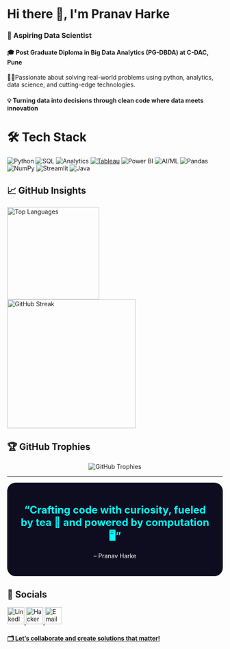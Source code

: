 # Hi there 👋, I'm Pranav Harke

### 🚀 Aspiring Data Scientist 

#### 🎓 Post Graduate Diploma in Big Data Analytics (PG-DBDA) at C-DAC, Pune  

🚴🏻Passionate about solving real-world problems using python, analytics, data science, and cutting-edge technologies.

#### 💡 **Turning data into decisions through clean code where data meets innovation**

# 🛠️ Tech Stack
![Python](https://img.shields.io/badge/PYTHON-FFD43B?style=for-the-badge&logo=python&logoColor=blue)
![SQL](https://img.shields.io/badge/SQL-00758F?style=for-the-badge&logo=mysql&logoColor=white)
![Analytics](https://img.shields.io/badge/ANALYTICS-grey?style=for-the-badge&logo=chartdotjs&logoColor=lime)
[![Tableau](https://img.shields.io/badge/TABLEAU-ffffff?style=for-the-badge&logo=tableau&logoColor=blue)](https://public.tableau.com/app/profile/pranavharke/vizzes)
![Power BI](https://img.shields.io/badge/POWER%20BI-F2C811?style=for-the-badge&logo=powerbi&logoColor=black)
![AI/ML](https://img.shields.io/badge/AI/ML-ffffff?style=for-the-badge&logo=openai&logoColor=0072C6)
![Pandas](https://img.shields.io/badge/PANDAS-150505?style=for-the-badge&logo=pandas&logoColor=blue)
![NumPy](https://img.shields.io/badge/NUMPY-013260?style=for-the-badge&logo=numpy&logoColor=red)
![Streamlit](https://img.shields.io/badge/STREAMLIT-FF4B4B?style=for-the-badge&logo=streamlit&logoColor=black)
![Java](https://img.shields.io/badge/JAVA-4B4B4B?style=for-the-badge&logo=coffee&logoColor=white)
 

## 📈 GitHub Insights
<div align="left">
  <img src="https://github-readme-stats.vercel.app/api/top-langs/?username=pranavharke&layout=compact&theme=radical" alt="Top Languages" width="215"/>
  <img src="https://streak-stats.demolab.com?user=pranavharke&theme=radical" alt="GitHub Streak" width="300"/>
</div>


## 🏆 GitHub Trophies

<p align="center">
  <img src="https://github-profile-trophy.vercel.app/?username=pranavharke&theme=radical" alt="GitHub Trophies" />
</p>



---
<div align="center" style="background:#0D0D1F;padding:25px;border-radius:20px;width:fit;">
  <p style="font-size:1.5rem;color:#00ffff;margin-bottom:10px;"><strong>
  “Crafting code with curiosity, fueled by tea 🍵 and powered by computation 🖥️”
  </strong></p>
  <p style="color:#ffff;">– Pranav Harke</p>
</div>

## 🔗 Socials

<div align="left">
  <a href="https://www.linkedin.com/in/pranav-harke-84a1581a1" target="_blank">
    <img src="https://cdn.jsdelivr.net/gh/devicons/devicon/icons/linkedin/linkedin-original.svg" alt="LinkedIn" width="40"/>
  </a>
  <a href="https://www.hackerrank.com/pranavharke" target="_blank">
    <img src="https://cdn.iconscout.com/icon/free/png-256/free-hackerrank-logo-icon-download-in-svg-png-gif-file-formats--technology-social-media-company-brand-vol-3-pack-logos-icons-2970313.png" alt="HackerRank" width="40"/>
  </a>
  <a href="mailto:harkep20@outlook.com" target="_blank">
    <img src="https://cdn-icons-png.flaticon.com/512/8743/8743964.png" alt="Email" width="40">
</div>



#### 🗂️ Let’s collaborate and create solutions that matter!

